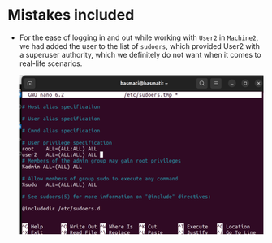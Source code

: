# Mistakes included

-   For the ease of logging in and out while working with `User2` in `Machine2`, we had added the user to the list of `sudoers`, which provided User2 with a superuser authority, which we definitely do not want when it comes to real-life scenarios.

    ![Mistake](images/mistake.png)